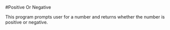 #Positive Or Negative

This program prompts user for a number and returns whether the number is positive or negative.